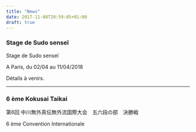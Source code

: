 ```yaml
---
title: "News"
date: 2017-11-08T20:59:05+01:00
draft: true
---
```


### Stage de Sudo senseï
Stage de Sudo senseï

A Paris, du 02/04 au 11/04/2018

Détails à venirs.

____

### 6 ème Kokusai Taikai

第6回 中川無外真伝無外流国際大会　五六段の部　決勝戦

6 ème Convention Internationale
